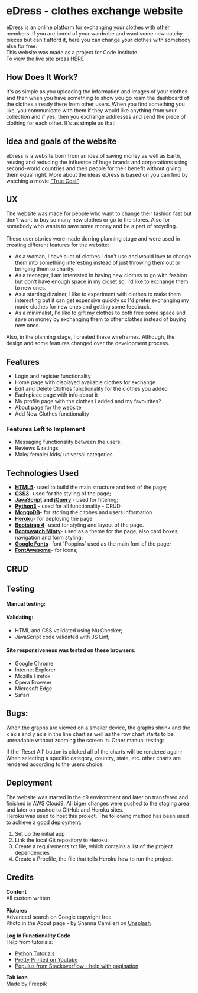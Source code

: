 <h1>eDress - clothes exchange website</h1>
eDress is an online platform for exchanging your clothes with other members. 
If you are bored of your wardrobe and want some new catchy pieces but can't afford it, here you can change your clothes with somebody else for free.
<br>This website was made as a project for Code Institute.
<br>To view the live site press <a href="#">HERE</a>
<h2>How Does It Work?</h2>
It's as simple as you uploading the information and images of your clothes and then when you have something to show you go roam the dashboard of the clothes already there from other users. When you find something you like, you communicate with them if they would like anything from your collection and if yes, then you exchange addresses and send the piece of clothing for each other. It's as simple as that!
<h2>Idea and goals of the website</h2>
eDress is a website born from an idea of saving money as well as Earth, reusing and reducing the influence of huge brands and corporations using second-world countries and their people for their benefit without giving them equal right. More about the ideas eDress is based on you can find by watching a movie <a href="https://truecostmovie.com/">"True Cost"</a>

<h2>UX</h2>
The website was made for people who want to change their fashion fast but don't want to buy so many new clothes or go to the stores. Also for somebody who wants to save some money and be a part of recycling.<br><br>
These user stories were made durring planning stage and were used in creating different features for the website:<br>
<ul>
<li>As a woman, I have a lot of clothes I don't use and would love to change them into something interesting instead of just throwing them out or bringing them to charity.</li>
<li>As a teenager, I am interested in having new clothes to go with fashion but don't have enough space in my closet so, I'd like to exchange them to new ones.</li>
<li>As a starting dizainer, I like to experiment with clothes to make them interesting but it can get expensive quickly so I'd prefer exchanging my made clothes for new ones and getting some feedback.</li>
<li>As a minimalist, I'd like to gift my clothes to both free some space and save on money by exchanging them to other clothes instead of buying new ones.</li>
</ul>
Also, in the planning stage, I created these wireframes. Although, the design and some features changed over the development process.

<h2>Features</h2>
<ul>
<li>Login and register functionality</li>
<li>Home page with displayed available clothes for exchange</li>
<li>Edit and Delete Clothes functionality for the clothes you added</li>
<li>Each piece page with info about it</li>
<li>My profile page with the clothes I added and my favourites?</li>
<li>About page for the website</li>
<li>Add New Clothes functionality</li>
</ul>

<h3>Features Left to Implement</h3>
<ul>
<li>Messaging functionality between the users;</li>
<li>Reviews & ratings</li>
<li>Male/ female/ kids/ universal categories.</li>
</ul>
<h2>Technologies Used</h2>
<ul>
<li><strong><a href="https://www.w3schools.com/html/html5_intro.asp">HTML5</a></strong>- used to build the main structure and text of the page;</li>
<li><strong><a href="http://www.css3.info/">CSS3</a></strong>- used for the styling of the page;</li>
<li><strong><a href="https://www.javascript.com/">JavaScript</a> and <a href="https://jquery.com/">jQuery</a></strong> - used for filtering;</li>
<li><strong><a href="https://www.python.org/">Python3</a></strong> - used for all functionality - CRUD</li>
<li><strong><a href="https://www.mongodb.com/">MongoDB</a></strong>- for storing the cltohes and users information</li>
<li><strong><a href="https://www.heroku.com/">Heroku</a></strong>- for deploying the page</li>
<li><strong><a href="https://getbootstrap.com/">Bootstrap 4</a></strong>- used for styling and layout of the page.</li>
<li><strong><a href="https://bootswatch.com/minty/">Bootswatch Minty</a></strong>- used as a theme for the page, also card boxes, navigation and form styling;</li>
<li><strong><a href="https://fonts.google.com/">Google Fonts</a></strong>- font 'Poppins' used as the main font of the page;</li>
<li><strong><a href="https://fontawesome.com/">FontAwesome</a></strong>- for icons;</li>
</ul>

<h2>CRUD</h2>

<h2>Testing</h2>
<h4>Manual testing:</h4>
<h4>Validating:</h4>
<ul>
<li>HTML and CSS validated using Nu Checker;</li>
<li>JavaScript code validated with JS Lint;</li>
</ul>
<h4>Site responsiveness was tested on these browsers:</h4>
<ul>
<li>Google Chrome</li>
<li>Internet Explorer</li>
<li>Mozilla Firefox</li>
<li>Opera Browser</li>
<li>Microsoft Edge</li>
<li>Safari</li>
</ul>
<h2>Bugs:</h2>

When the graphs are viewed on a smaller device, the graphs shrink and the x axis and y axis in the line chart as well as the row chart starts to be unreadable without zooming the screen in.
Other manual testing:

If the 'Reset All' button is clicked all of the charts will be rendered again;
When selecting a specific category, country, state, etc. other charts are rendered according to the users choice.

<h2>Deployment</h2>
The website was started in the c9 environment and later on transfered and finished in AWS Cloud9. All biger changes were pushed to the staging area and later on pushed to GitHub and Heroku sites.<br>
Heroku was used to host this project. The following method has been used to achieve a good deployment:
<ol>
<li>Set up the initial app</li>
<li>Link the local Git repository to Heroku.</li>
<li>Create a requirements.txt file, which contains a list of the project dependencies</li>
<li>Create a Procfile, the file that tells Heroku how to run the project.</li>
</ol>

<h2>Credits</h2>
<strong>Content</strong><br>
All custom written
<br><br><strong>Pictures</strong><br>
Advanced search on Google copyright free<br>
Photo in the About page - by Shanna Camilleri on <a href="https://unsplash.com/">Unsplash</a>
<br><br><strong>Log In Functionality Code</strong><br>
Help from tutorials:
<ul>
<li><a href="https://pythonspot.com/login-authentication-with-flask/">Python Tutorials</a></li>
<li><a href="https://www.youtube.com/watch?v=vVx1737auSE">Pretty Printed on Youtube</a></li>
<li><a href='https://stackoverflow.com/users/520857/populus'>Populus from Stackoverflow - help with pagination</a></li>
</ul>
<strong>Tab icon</strong><br>
Made by <a href"www.flaticon.com">Freepik</a>
